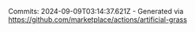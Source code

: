 Commits: 2024-09-09T03:14:37.621Z - Generated via https://github.com/marketplace/actions/artificial-grass
<br>

